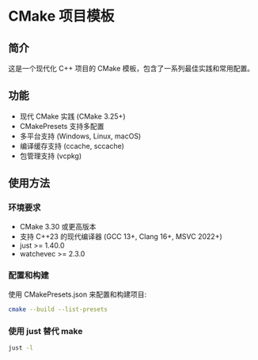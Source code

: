 # CMake 项目模板

## 简介

这是一个现代化 C++ 项目的 CMake 模板，包含了一系列最佳实践和常用配置。

## 功能

- 现代 CMake 实践 (CMake 3.25+)
- CMakePresets 支持多配置
- 多平台支持 (Windows, Linux, macOS)
- 编译缓存支持 (ccache, sccache)
- 包管理支持 (vcpkg)

## 使用方法

### 环境要求

- CMake 3.30 或更高版本
- 支持 C++23 的现代编译器 (GCC 13+, Clang 16+, MSVC 2022+)
- just >= 1.40.0
- watchevec >= 2.3.0

### 配置和构建

使用 CMakePresets.json 来配置和构建项目:

```bash
cmake --build --list-presets
```

### 使用 just 替代 make

```bash
just -l
```
